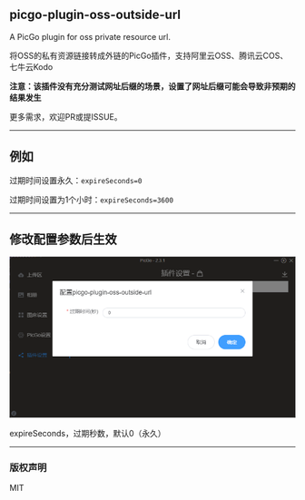 ## picgo-plugin-oss-outside-url



A PicGo plugin for oss private resource url.

将OSS的私有资源链接转成外链的PicGo插件，支持阿里云OSS、腾讯云COS、七牛云Kodo

<strong>注意：该插件没有充分测试网址后缀的场景，设置了网址后缀可能会导致非预期的结果发生</strong>

更多需求，欢迎PR或提ISSUE。

---

## 例如

过期时间设置永久：`expireSeconds=0`

过期时间设置为1个小时：`expireSeconds=3600`

---

## 修改配置参数后生效

![配置](https://raw.githubusercontent.com/caohongliang92/picgo-plugin-oss-outside-url/master/images/config.png)

expireSeconds，过期秒数，默认0（永久）

---
### 版权声明

MIT

